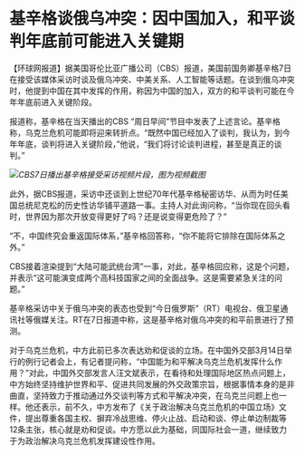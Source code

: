 # 基辛格谈俄乌冲突：因中国加入，和平谈判年底前可能进入关键期

【环球网报道】据美国哥伦比亚广播公司（CBS）报道，美国前国务卿基辛格7日在接受该媒体采访时谈及俄乌冲突、中美关系、人工智能等话题。在谈到俄乌冲突时，他提到中国在其中发挥的作用，称因为中国的加入，双方的和平谈判可能在今年年底前进入关键阶段。

报道称，基辛格在当天播出的CBS
“周日早间”节目中发表了上述言论。基辛格称，乌克兰危机可能即将迎来转折点。“既然中国已经加入了谈判，我认为，到今年年底，谈判将进入关键阶段，”他说，“我们将讨论谈判进程，甚至是真正的谈判。”

![](https://inews.gtimg.com/om_bt/OS8aRbwzCHwTcLps21i-JDMJRY8va7pnVBAZpNyPGDsA8AA/1000)_CBS7日播出基辛格接受采访视频片段，图为视频截图_

此外，据CBS报道，采访中还谈到上世纪70年代基辛格秘密访华、从而为时任美国总统尼克松的历史性访华铺平道路一事。主持人对此询问称，“当你现在回头看时，世界因为那次开放变得更好了吗？还是说变得更危险了？”

“不，中国终究会重返国际体系，”基辛格回答称，“你不能将它排除在国际体系之外。”

CBS接着渲染提到“大陆可能武统台湾”一事，对此，基辛格回应称，这是个问题，并表示“这可能演变成两个高科技国家之间的全面战争。这是需要紧急关注的问题。”

基辛格采访中关于俄乌冲突的表态也受到“今日俄罗斯”（RT）电视台、俄卫星通讯社等俄媒关注。RT在7日报道中称，这是基辛格对俄乌冲突的和平前景进行了预测。

对于乌克兰危机，中方此前已多次表达劝和促谈的立场。在中国外交部3月14日举行的例行记者会上，有记者提问称，“中国能为和平解决乌克兰危机发挥什么作用？”对此，中国外交部发言人汪文斌表示，在看待和处理国际地区热点问题上，中方始终坚持维护世界和平、促进共同发展的外交政策宗旨，根据事情本身的是非曲直，坚持致力于推动通过外交谈判等方式和平解决冲突，在乌克兰问题上也一样。他还表示，前不久，中方发布了《关于政治解决乌克兰危机的中国立场》文件，提出尊重各国主权、摒弃冷战思维、停火止战、启动和谈、停止单边制裁等12条主张，核心就是劝和促谈。中方愿以此为基础，同国际社会一道，继续致力于为政治解决乌克兰危机发挥建设性作用。

